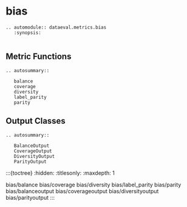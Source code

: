 # bias

```{eval-rst}
.. automodule:: dataeval.metrics.bias
   :synopsis:
```

```{currentmodule} dataeval.metrics.bias
```

## Metric Functions

```{eval-rst}
.. autosummary::

   balance
   coverage
   diversity
   label_parity
   parity
```

## Output Classes

```{eval-rst}
.. autosummary::

   BalanceOutput
   CoverageOutput
   DiversityOutput
   ParityOutput
```

:::{toctree}
:hidden:
:titlesonly:
:maxdepth: 1

bias/balance
bias/coverage
bias/diversity
bias/label_parity
bias/parity
bias/balanceoutput
bias/coverageoutput
bias/diversityoutput
bias/parityoutput
:::
